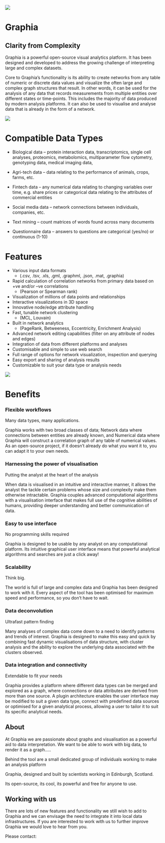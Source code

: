 ![]({{site.baseurl}}/assets/graphiaicon.png)

# Graphia
## Clarity from Complexity

Graphia is a powerful open-source visual analytics platform.  It has been designed and developed to address the growing challenge of interpreting large and complex datasets. 

Core to Graphia’s functionality is its ability to create networks from any table of numeric or discrete data values and visualize the often large and complex graph structures that result.  In other words, it can be used for the analysis of any data that records measurements from multiple entities over different states or time-points. This includes the majority of data produced by modern analysis platforms. It can also be used to visualise and analyse data that is already in the form of a network.

![]({{site.baseurl}}/assets/components.png)

 

 

 # Compatible Data Types

- Biological data – protein interaction data, transcriptomics, single cell analyses, proteomics, metabolomics, multiparameter flow cytometry, genotyping data, medical imaging data,

- Agri-tech data – data relating to the performance of animals, crops, farms, etc.

- Fintech data – any numerical data relating to changing variables over time, e.g. share prices or categorical data relating to the attributes of commercial entities

- Social media data – network connections between individuals, companies, etc.

- Text mining – count matrices of words found across many documents

- Questionnaire data – answers to questions are categorical (yes/no) or continuous (1-10)

 

# Features

- Various input data formats 
	- (.csv, .tsv, .xls, .gml, .graphml, .json, .mat, .graphia)
- Rapid calculation of correlation networks from primary data based on +ve and/or –ve correlations 
	- (Pearson or Spearman rank)
- Visualization of millions of data points and relationships
- Interactive visualizations in 3D space
- Innovative node/edge attribute handling
- Fast, tunable network clustering 
	- (MCL, Louvain)
- Built in network analytics 
	- (PageRank, Betweeness, Eccentricity, Enrichment Analysis)
- Advanced network editing capabilities (filter on any attribute of nodes and edges)
- Integration of data from different platforms and analyses
- Customisable and simple to use web search
- Full range of options for network visualization, inspection and querying
- Easy export and sharing of analysis results
- Customizable to suit your data type or analysis needs

![]({{site.baseurl}}/assets/quartercomponents.png)


# Benefits

### Flexible workflows

Many data types, many applications.

Graphia works with two broad classes of data; Network data where connections between entities are already known, and Numerical data where Graphia will construct a correlation graph of any table of numerical values. As an open-source project, if it doesn’t already do what you want it to, you can adapt it to your own needs.

### Harnessing the power of visualisation

Putting the analyst at the heart of the analysis

When data is visualised in an intuitive and interactive manner, it allows the analyst the tackle certain problems whose size and complexity make them otherwise intractable. Graphia couples advanced computational algorithms with a visualisation interface that makes full use of the cognitive abilities of humans, providing deeper understanding and better communication of data.

### Easy to use interface  

No programming skills required

Graphia is designed to be usable by any analyst on any computational platform. Its intuitive graphical user interface means that powerful analytical algorithms and searches are just a click away! 

### Scalability

Think big.

The world is full of large and complex data and Graphia has been designed to work with it. Every aspect of the tool has been optimised for maximum speed and performance, so you don’t have to wait.


### Data deconvolution

Ultrafast pattern finding

Many analyses of complex data come down to a need to identify patterns and trends of interest. Graphia is designed to make this easy and quick by combining fast dynamic visualisations of data structure, with cluster analysis and the ability to explore the underlying data associated with the clusters observed.

 

### Data integration and connectivity

Extendable to fit your needs

Graphia provides a platform where different data types can be merged and explored as a graph, where connections or data attributes are derived from more than one source.  A plugin architecture enables the user interface may be modified to suit a given data type, connect with predefined data sources or optimised for a given analytical process, allowing a user to tailor it to suit its specific analytical needs.



## About

At Graphia we are passionate about graphs and visualisation as a powerful aid to data interpretation.  We want to be able to work with big data, to render it as a graph…..

Behind the tool are a small dedicated group of individuals working to make an analysis platform 

 

Graphia, designed and built by scientists working in Edinburgh, Scotland. 

 

Its open-source, its cool, its powerful and free for anyone to use.

 

## Working with us

There are lots of new features and functionality we still wish to add to Graphia and we can envisage the need to integrate it into local data infrastructures. If you are interested to work with us to further improve Graphia we would love to hear from you.

Please contact:
